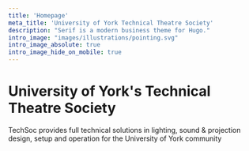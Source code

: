```yaml
---
title: 'Homepage'
meta_title: 'University of York Technical Theatre Society'
description: "Serif is a modern business theme for Hugo."
intro_image: "images/illustrations/pointing.svg"
intro_image_absolute: true
intro_image_hide_on_mobile: true
---
```


# University of York's Technical Theatre Society

TechSoc provides full technical solutions in lighting, sound & projection design,  setup and operation for the University of York community
